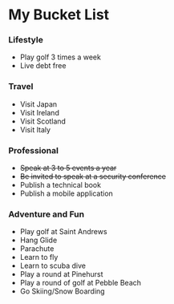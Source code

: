 # My Bucket List

### Lifestyle

* Play golf 3 times a week
* Live debt free

### Travel

* Visit Japan
* Visit Ireland
* Visit Scotland
* Visit Italy 

### Professional 

* ~~Speak at 3 to 5 events a year~~
* ~~Be invited to speak at a security conference~~
* Publish a technical book
* Publish a mobile application

### Adventure and  Fun

* Play golf at Saint Andrews
* Hang Glide
* Parachute
* Learn to fly
* Learn to scuba dive
* Play a round at Pinehurst
* Play a round of golf at Pebble Beach
* Go Skiing/Snow Boarding
